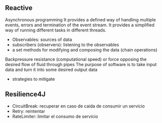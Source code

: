 ## Reactive
Asynchronous programming
It provides a defined way of handling multiple events, errors and termination of the event stream. 
It provides a simplified way of running different tasks in different threads.

* Observables: sources of data
* subscribers (observers): listening to the observables
* a set methods for modifying and composing the data (chain operations)

Backpressure
resistance (computational speed) or force opposing the desired flow of fluid through pipes
The purpose of software is to take input data and turn it into some desired output data

* strategies to mitigate

## Resilience4J
* CircuitBreak: recuperar en caso de caida de consumir un servicio
* Retry: reintentar
* RateLimiter: limitar el consumo de servicio 
